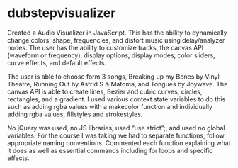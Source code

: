 # dubstepvisualizer
Created a Audio Visualizer in JavaScript. This has the ability to dynamically change colors, shape, frequencies, and distort music using delay/analyzer nodes. The user has the ability to customize tracks, the canvas API (waveform or frequency), display options, display modes, color sliders, curve effects, and default effects.

The user is able to choose form 3 songs, Breaking up my Bones by Vinyl Theatre, Running Out by Astrid S & Matoma, and Tongues by Joywave. The canvas API is able to create lines, Bezier and cubic curves, circles, rectangles, and a gradient.  I used various context state variables to do this such as adding rgba values with a makecolor function and individually adding rgba values, fillstyles and strokestyles.

No jQuery was used, no JS libraries, used “use strict”;, and used no global variables. For the course I was taking we had to separate functions, follow appropriate naming conventions. Commented each function explaining what it does as well as essential commands including for loops and specific effects. 